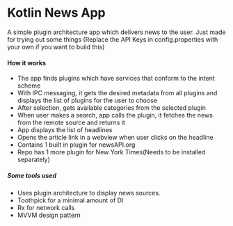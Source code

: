 # Kotlin News App
A simple plugin architecture app which delivers news to the user.
Just made for trying out some things
(Replace the API Keys in config.properties with your own if you want to build this)

#### How it works
- The app finds plugins which have services that conform to the intent scheme
- With IPC messaging, it gets the desired metadata from all plugins and displays the list of plugins for the user to choose
- After selection, gets available categories from the selected plugin
- When user makes a search, app calls the plugin, it fetches the news from the remote source and returns it
- App displays the list of headlines
- Opens the article link in a webview when user clicks on the headline
- Contains 1 built in plugin for newsAPI.org
- Repo has 1 more plugin for New York Times(Needs to be installed separately)


##### Some tools used
- Uses plugin architecture to display news sources.
- Toothpick for a minimal amount of DI
- Rx for network calls
- MVVM design pattern
